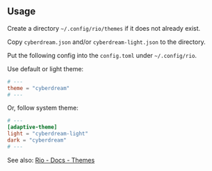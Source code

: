 ## Usage

Create a directory `~/.config/rio/themes` if it does not already exist.

Copy `cyberdream.json` and/or `cyberdream-light.json` to the directory.

Put the following config into the `config.toml` under `~/.config/rio`.

Use default or light theme:

```toml
# ---
theme = "cyberdream"
# ---
```

Or, follow system theme:

```toml
# ---
[adaptive-theme]
light = "cyberdream-light"
dark = "cyberdream"
# ---
```

See also: [Rio - Docs - Themes](https://raphamorim.io/rio/docs/next/themes)
